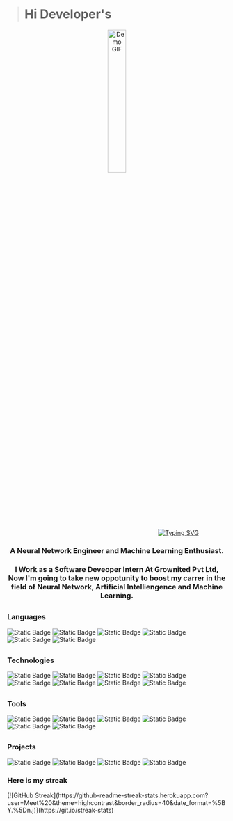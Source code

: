 > <h1 color="black">Hi Developer's </h1> 
<!-- Name Gif-->
<div align="center"> 
  <img src="https://github.com/user-attachments/assets/d159af85-a8be-4abc-9881-2521a3747970" alt="Demo GIF" width="29%" height="29%" align="center" />
</div> <br>
<div align="center">
  &nbsp;&nbsp;&nbsp;&nbsp;&nbsp;&nbsp;&nbsp;&nbsp;&nbsp;&nbsp;&nbsp;&nbsp;&nbsp;&nbsp;&nbsp;&nbsp;&nbsp;&nbsp;&nbsp;&nbsp;&nbsp;&nbsp;&nbsp;&nbsp;&nbsp;&nbsp;&nbsp;&nbsp;&nbsp;&nbsp;&nbsp;&nbsp;&nbsp;&nbsp;&nbsp;&nbsp;&nbsp;&nbsp;&nbsp;&nbsp;&nbsp;&nbsp;&nbsp;&nbsp;&nbsp;&nbsp;&nbsp;&nbsp;&nbsp;&nbsp;&nbsp;&nbsp;&nbsp;&nbsp;&nbsp;&nbsp;&nbsp;&nbsp;&nbsp;&nbsp;&nbsp;&nbsp;&nbsp;&nbsp;&nbsp;&nbsp;&nbsp;&nbsp;&nbsp;&nbsp;&nbsp;
  <a href="https://git.io/typing-svg">
    <img src="https://readme-typing-svg.demolab.com?font=Bodoni&size=26&duration=2400&pause=2500&color=000000&background=7779FF00&random=true&width=435&lines=It's+Meet+!" alt="Typing SVG">
  </a>
</div>
<h3 align="center">A Neural Network Engineer and Machine Learning Enthusiast.</h3>
<h3 align="center">I Work as a Software Deveoper Intern At Grownited Pvt Ltd,  Now I'm going to take new oppotunity to boost my carrer in the field of Neural Network, Artificial Intelliengence and Machine Learning. </h3>

##
<h3> Languages </h3>

![Static Badge](https://img.shields.io/badge/Python-Framework?logo=python&color=black)
![Static Badge](https://img.shields.io/badge/JavaScript-Framework?logo=javascript&color=black)
![Static Badge](https://img.shields.io/badge/Django-Framework?logo=django&logoColor=green&color=black)
![Static Badge](https://img.shields.io/badge/FastAPI-Framework?logo=fastapi&color=black)
![Static Badge](https://img.shields.io/badge/PostgreSql-db?logo=postgresql&color=black)
![Static Badge](https://img.shields.io/badge/Mysql-git?logo=mysql&logoColor=red&color=black)

##
<h3> Technologies </h3>

![Static Badge](https://img.shields.io/badge/React-lib?logo=react&color=black)
![Static Badge](https://img.shields.io/badge/Mui-lib?logo=mui&color=black)
![Static Badge](https://img.shields.io/badge/Numpy-lib?logo=numpy&logoColor=blue&color=black)
![Static Badge](https://img.shields.io/badge/TensorFlow-lib?logo=tensorflow&color=black)
![Static Badge](https://img.shields.io/badge/ScikitLearn-lib?logo=scikitlearn&color=black)
![Static Badge](https://img.shields.io/badge/Pandas-lib?logo=pandas&color=black)
![Static Badge](https://img.shields.io/badge/Node.Js-lib?logo=nodedotjs&color=black)
![Static Badge](https://img.shields.io/badge/NPM-git?logo=npm&logoColor=red&color=black)

##
<h3> Tools</h3>

![Static Badge](https://img.shields.io/badge/FreecodeCamp-lib?logo=freecodecamp&logoColor=orange&color=black)
![Static Badge](https://img.shields.io/badge/Git-git?logo=git&color=black)
![Static Badge](https://img.shields.io/badge/Github-git?logo=github&color=black)
![Static Badge](https://img.shields.io/badge/Leetcode-git?logo=leetcode&logoColor=red&color=black)
![Static Badge](https://img.shields.io/badge/Hackerrank-git?logo=hackerrank&logoColor=red&color=black)
![Static Badge](https://img.shields.io/badge/Codesandbox-git?logo=codesandbox&color=black)


##
<h3> Projects </h3>

![Static Badge](https://img.shields.io/badge/StudyWeb-project?logo=google&color=black)
![Static Badge](https://img.shields.io/badge/DiseasePrediction-project?logo=django&color=black)
![Static Badge](https://img.shields.io/badge/Urban%20Service-project?logo=fastapi&color=black)
![Static Badge](https://img.shields.io/badge/Portfolio-project?logo=github&color=black)

<h3> Here is my streak</h3>
[![GitHub Streak](https://github-readme-streak-stats.herokuapp.com?user=Meet%20&theme=highcontrast&border_radius=40&date_format=%5BY.%5Dn.j)](https://git.io/streak-stats)

<!-- Deployment Badges
[![pages-build-deployment](https://github.com/Innovate-With-Meet/Personal-Portfolio/actions/workflows/pages/pages-build-deployment/badge.svg)](https://github.com/Innovate-With-Meet/Personal-Portfolio/actions/workflows/pages/pages-build-deployment)
-->
